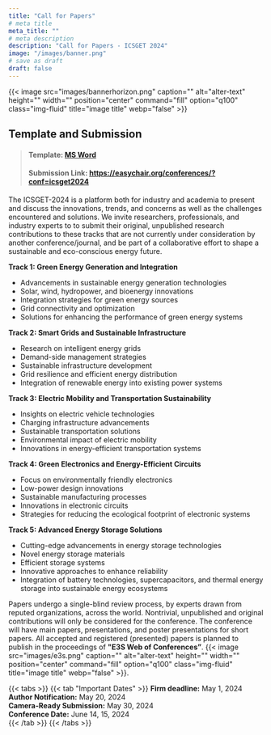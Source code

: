 ```yaml
---
title: "Call for Papers"
# meta title
meta_title: ""
# meta description
description: "Call for Papers - ICSGET 2024"
image: "/images/banner.png"
# save as draft
draft: false
---
```

{{< image src="images/bannerhorizon.png" caption="" alt="alter-text" height="" width="" position="center" command="fill" option="q100" class="img-fluid" title="image title"  webp="false" >}}

## Template and Submission

> #### **Template:** [MS Word](https://github.com/sravivarmanvce/icsget/raw/main/ICSGET_2024_WOC_2col_Template.docx)<br>
> #### **Submission Link:** https://easychair.org/conferences/?conf=icsget2024


The ICSGET-2024 is a platform both for industry and academia to present and discuss the innovations, trends, and concerns as well as the challenges encountered and solutions. We invite researchers, professionals, and industry experts to to submit their original, unpublished research contributions to these tracks that are not currently under consideration by another conference/journal, and be part of a collaborative effort to shape a sustainable and eco-conscious energy future.

**Track 1: Green Energy Generation and Integration**
- Advancements in sustainable energy generation technologies
- Solar, wind, hydropower, and bioenergy innovations
- Integration strategies for green energy sources
- Grid connectivity and optimization
- Solutions for enhancing the performance of green energy systems

**Track 2: Smart Grids and Sustainable Infrastructure**
- Research on intelligent energy grids
- Demand-side management strategies
- Sustainable infrastructure development
- Grid resilience and efficient energy distribution
- Integration of renewable energy into existing power systems

**Track 3: Electric Mobility and Transportation Sustainability**
- Insights on electric vehicle technologies
- Charging infrastructure advancements
- Sustainable transportation solutions
- Environmental impact of electric mobility
- Innovations in energy-efficient transportation systems

**Track 4: Green Electronics and Energy-Efficient Circuits**
- Focus on environmentally friendly electronics
- Low-power design innovations
- Sustainable manufacturing processes
- Innovations in electronic circuits
- Strategies for reducing the ecological footprint of electronic systems

**Track 5: Advanced Energy Storage Solutions**
- Cutting-edge advancements in energy storage technologies
- Novel energy storage materials
- Efficient storage systems
- Innovative approaches to enhance reliability
- Integration of battery technologies, supercapacitors, and thermal energy storage into sustainable energy ecosystems


Papers undergo a single-blind review process, by experts drawn from reputed organizations, across the world. Nontrivial, unpublished and original contributions will only be considered for the conference. The conference will have main papers, presentations, and poster presentations for short papers. All accepted and registered (presented) papers is planned to publish in the proceedings of **"E3S Web of Conferences”**.
{{< image src="images/e3s.png" caption="" alt="alter-text" height="" width="" position="center" command="fill" option="q100" class="img-fluid" title="image title"  webp="false" >}}.

{{< tabs >}}
{{< tab "Important Dates" >}}
**Firm deadline:** May 1, 2024<br>
**Author Notification:** May 20, 2024<br>
**Camera-Ready Submission:** May 30, 2024<br>
**Conference Date:** June 14, 15, 2024<br>
{{< /tab >}}
{{< /tabs >}}